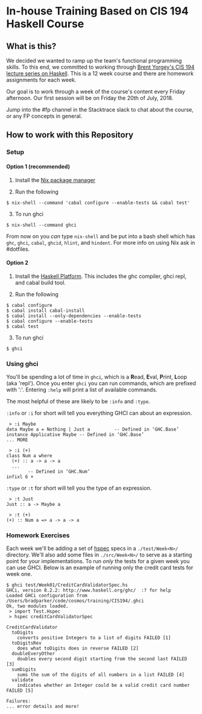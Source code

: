 # In-house Training Based on CIS 194 Haskell Course

## What is this?

We decided we wanted to ramp up the team's functional programming skills. To this end, we committed to working through [Brent Yorgey's CIS 194 lecture series on Haskell](http://www.seas.upenn.edu/~cis194/spring13). This is a 12 week course and there are homework assignments for each week.

Our goal is to work through a week of the course's content every Friday afternoon. Our first session will be on Friday the 20th of July, 2018.

Jump into the #fp channel in the Stacktrace slack to chat about the course, or any FP concepts in general.

## How to work with this Repository

### Setup

#### Option 1 (recommended)

1. Install the [Nix package manager](https://nixos.org/nix/)

2. Run the following

  ```
  $ nix-shell --command 'cabal configure --enable-tests && cabal test'
  ```
3. To run ghci

  ```
  $ nix-shell --command ghci
  ```

From now on you _can_ type `nix-shell` and be put into a bash shell which has `ghc`, `ghci`, `cabal`, `ghcid`, `hlint`, and `hindent`. For more info on using Nix ask in #dotfiles.

#### Option 2

1. Install the [Haskell Platform](https://www.haskell.org/platform/). This includes the ghc compiler, ghci repl, and cabal build tool.

2. Run the following

  ```
  $ cabal configure
  $ cabal install cabal-install
  $ cabal install --only-dependencies --enable-tests
  $ cabal configure --enable-tests
  $ cabal test
  ```

3. To run ghci

  ```
  $ ghci
  ```

### Using ghci

You'll be spending a lot of time in `ghci`, which is a **R**ead, **E**val, **P**rint, **L**oop (aka 'repl'). Once you enter `ghci` you can run commands, which are prefixed with ':'. Entering `:help` will print a list of available commands.

The most helpful of these are likely to be `:info` and `:type`.

`:info` or `:i` for short will tell you everything GHCI can about an expression.

```
 > :i Maybe
data Maybe a = Nothing | Just a         -- Defined in ‘GHC.Base’
instance Applicative Maybe -- Defined in ‘GHC.Base’
... MORE

 > :i (+)
class Num a where
  (+) :: a -> a -> a
  ...
        -- Defined in ‘GHC.Num’
infixl 6 +
```

`:type` or `:t` for short will tell you the type of an expression.

```
 > :t Just
Just :: a -> Maybe a

 > :t (+)
(+) :: Num a => a -> a -> a
```

### Homework Exercises

Each week we'll be adding a set of [hspec](https://hspec.github.io/) specs in a `./test/Week<N>/` directory. We'll also add some files in `./src/Week<N>/` to serve as a starting point for your implementations. To run _only_ the tests for a given week you can use GHCI. Below is an example of running only the credit card tests for week one.

```
$ ghci test/Week01/CreditCardValidatorSpec.hs
GHCi, version 8.2.2: http://www.haskell.org/ghc/  :? for help
Loaded GHCi configuration from /Users/bradparker/code/cosmos/training/CIS194/.ghci
Ok, two modules loaded.
 > import Test.Hspec
 > hspec creditCardValidatorSpec

CreditCardValidator
  toDigits
    converts positive Integers to a list of digits FAILED [1]
  toDigitsRev
    does what toDigits does in reverse FAILED [2]
  doubleEveryOther
    doubles every second digit starting from the second last FAILED [3]
  sumDigits
    sums the sum of the digits of all numbers in a list FAILED [4]
  validate
    indicates whether an Integer could be a valid credit card number FAILED [5]

Failures:
... error details and more!
```
